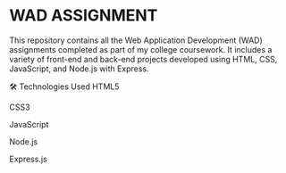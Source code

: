 # WAD ASSIGNMENT
This repository contains all the Web Application Development (WAD) assignments completed as part of my college coursework. It includes a variety of front-end and back-end projects developed using HTML, CSS, JavaScript, and Node.js with Express.

🛠 Technologies Used
HTML5

CSS3

JavaScript 

Node.js

Express.js
